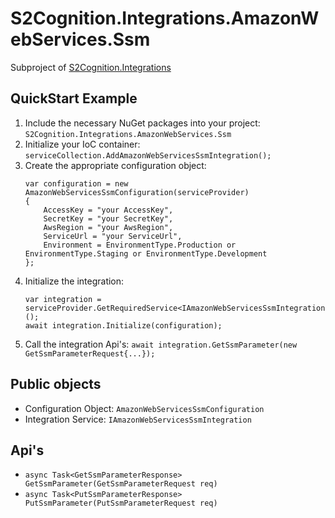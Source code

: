 ﻿#  S2Cognition.Integrations.AmazonWebServices.Ssm

Subproject of [S2Cognition.Integrations](../readme.md)

## QuickStart Example

1. Include the necessary NuGet packages into your project: `S2Cognition.Integrations.AmazonWebServices.Ssm`
2. Initialize your IoC container: `serviceCollection.AddAmazonWebServicesSsmIntegration();`
3. Create the appropriate configuration object:
    ```
    var configuration = new AmazonWebServicesSsmConfiguration(serviceProvider)
    {
        AccessKey = "your AccessKey",
        SecretKey = "your SecretKey",
        AwsRegion = "your AwsRegion",
        ServiceUrl = "your ServiceUrl",
        Environment = EnvironmentType.Production or EnvironmentType.Staging or EnvironmentType.Development 
    };
    ```
4. Initialize the integration:
    ```
    var integration = serviceProvider.GetRequiredService<IAmazonWebServicesSsmIntegration>();
    await integration.Initialize(configuration);
    ```
5. Call the integration Api's: `await integration.GetSsmParameter(new GetSsmParameterRequest{...});`

## Public objects

* Configuration Object: `AmazonWebServicesSsmConfiguration`
* Integration Service: `IAmazonWebServicesSsmIntegration`

## Api's

* `async Task<GetSsmParameterResponse> GetSsmParameter(GetSsmParameterRequest req)`
* `async Task<PutSsmParameterResponse> PutSsmParameter(PutSsmParameterRequest req)`
